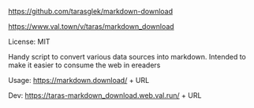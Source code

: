 https://github.com/tarasglek/markdown-download

https://www.val.town/v/taras/markdown_download

License: MIT

Handy script to convert various data sources into markdown. Intended to make it easier to consume the web in ereaders

Usage: 
 https://markdown.download/ + URL

Dev:
 https://taras-markdown_download.web.val.run/ + URL


```
